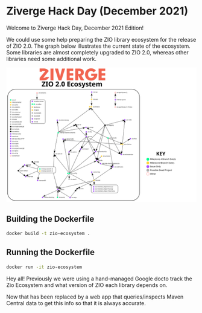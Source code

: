 # Ziverge Hack Day (December 2021)

Welcome to Ziverge Hack Day, December 2021 Edition!

We could use some help preparing the ZIO library ecosystem for the release of ZIO 2.0. The graph below illustrates the current state of the ecosystem. Some libraries are almost completely upgraded to ZIO 2.0, whereas other libraries need some additional work.

![ZIO 2.0 Ecosystem](./ecosystem.svg)

## Building the Dockerfile
```bash
docker build -t zio-ecosystem .
```

## Running the Dockerfile
```bash
docker run -it zio-ecosystem
```

Hey all! Previously we were using a hand-managed Google docto track the Zio Ecosystem and what version of ZIO each library depends on.

Now that has been replaced by a web app that queries/inspects Maven Central data to get this info so that it is always accurate.

